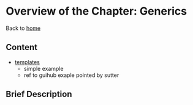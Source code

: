 # Overview of the Chapter: GenericsBack to [home](../readme.md)## Content* [templates](templates.md)	* simple example	* ref to guihub exaple pointed by sutter## Brief Description
